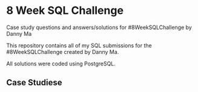 # 8 Week SQL Challenge

Case study questions and answers/solutions for #8WeekSQLChallenge by Danny Ma

This repository contains all of my SQL submissions for the #8WeekSQLChallenge created by Danny Ma.

All solutions were coded using PostgreSQL.
## Case Studiese

